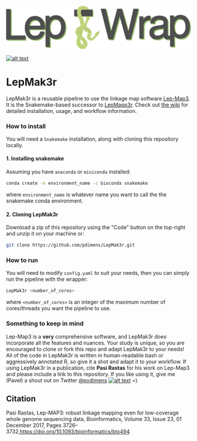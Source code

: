 ![logo](.misc/logo.png)

[![alt text](https://img.shields.io/badge/docs-wiki-75ae6c?style=for-the-badge&logo=Read%20The%20Docs)](https://github.com/pdimens/LepMak3r/wiki) 

# LepMak3r

LepMak3r is a reusable pipeline to use the linkage map software [Lep-Map3](https://sourceforge.net/projects/lep-map3/). It is the Snakemake-based successor to [LepMapp3r](https://github.com/pdimens/LepMapp3r). Check out [the wiki](https://github.com/pdimens/LepMak3r/wiki) for detailed installation, usage, and workflow information.



### How to install
You will need a `Snakemake` installation, along with cloning this repository locally.
#### 1. Installing snakemake
Assuming you have `anaconda` or `miniconda` installed:
```bash
conda create -n environment_name -c bioconda snakemake
```
where `environment_name` is whatever name you want to call the the snakemake conda environment.
#### 2. Cloning LepMak3r
Download a zip of this repository using the "Code" button on the top-right and unzip it on your machine or:
```bash
git clone https://github.com/pdimens/LepMak3r.git
```

### How to run
You will need to modify `config.yaml` to suit your needs, then you can simply run the pipeline with the wrapper:
```bash
LepMak3r <number_of_cores>
```
where `<number_of_cores>` is an integer of the maximum number of cores/threads you want the pipeline to use.

### Something to keep in mind

Lep-Map3 is a **very** comprehensive software, and LepMak3r does incorporate all the features and nuances. Your study is unique, so you are encouraged to clone or fork this repo and adapt LepMak3r to your needs! All of the code in LepMak3r is written in human-readable bash or aggressively annotated R, so give it a shot and adapt it to your workflow. If using LepMak3r in a publication, cite **Pasi Rastas** for his work on Lep-Map3 and please include a link to this repository. If you like using it, give me (Pavel) a shout out on Twitter [@pvdimens](https://twitter.com/PVDimens) [![alt text](http://i.imgur.com/wWzX9uB.png)](https://twitter.com/PVDimens)  =)



## Citation

Pasi Rastas, Lep-MAP3: robust linkage mapping even for low-coverage whole genome sequencing data, Bioinformatics, Volume 33, Issue 23, 01 December 2017, Pages 3726–3732,https://doi.org/10.1093/bioinformatics/btx494
